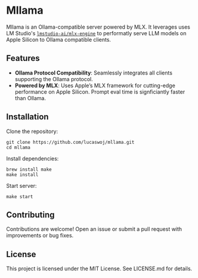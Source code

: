 # Mllama

Mllama is an Ollama-compatible server powered by MLX.
It leverages uses LM Studio's [`lmstudio-ai/mlx-engine`](https://github.com/lmstudio-ai/mlx-engine) to performatly serve LLM models on Apple Silicon to Ollama compatible clients.

## Features

  *	**Ollama Protocol Compatibility**: Seamlessly integrates all clients supporting the Ollama protocol.
  *	**Powered by MLX**: Uses Apple’s MLX framework for cutting-edge performance on Apple Silicon. Prompt eval time is signficiantly faster than Ollama.

## Installation

Clone the repository:

```
git clone https://github.com/lucaswoj/mllama.git
cd mllama
```

Install dependencies:
```
brew install make
make install
```

Start server:
```
make start
```

## Contributing

Contributions are welcome! Open an issue or submit a pull request with improvements or bug fixes.

## License

This project is licensed under the MIT License. See LICENSE.md for details.

